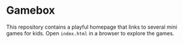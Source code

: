 # Gamebox

This repository contains a playful homepage that links to several mini games for kids. Open `index.html` in a browser to explore the games.

